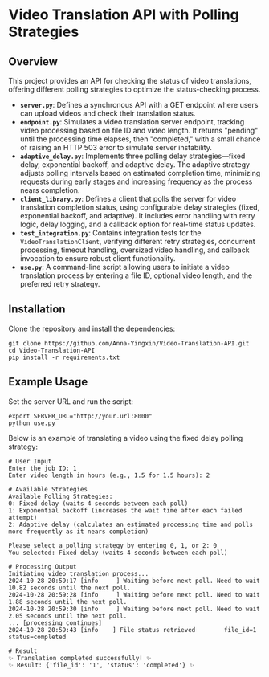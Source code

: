 # Video Translation API with Polling Strategies

## Overview

This project provides an API for checking the status of video translations, offering different polling strategies to optimize the status-checking process.

- **`server.py`**: Defines a synchronous API with a GET endpoint where users can upload videos and check their translation status.
- **`endpoint.py`**: Simulates a video translation server endpoint, tracking video processing based on file ID and video length. It returns "pending" until the processing time elapses, then "completed," with a small chance of raising an HTTP 503 error to simulate server instability.
- **`adaptive_delay.py`**: Implements three polling delay strategies—fixed delay, exponential backoff, and adaptive delay. The adaptive strategy adjusts polling intervals based on estimated completion time, minimizing requests during early stages and increasing frequency as the process nears completion.
- **`client_library.py`**: Defines a client that polls the server for video translation completion status, using configurable delay strategies (fixed, exponential backoff, and adaptive). It includes error handling with retry logic, delay logging, and a callback option for real-time status updates.
- **`test_integration.py`**: Contains integration tests for the `VideoTranslationClient`, verifying different retry strategies, concurrent processing, timeout handling, oversized video handling, and callback invocation to ensure robust client functionality.
- **`use.py`**: A command-line script allowing users to initiate a video translation process by entering a file ID, optional video length, and the preferred retry strategy.

## Installation

Clone the repository and install the dependencies:

```console
git clone https://github.com/Anna-Yingxin/Video-Translation-API.git
cd Video-Translation-API
pip install -r requirements.txt
```

## Example Usage
Set the server URL and run the script:
```console
export SERVER_URL="http://your.url:8000"
python use.py
```
Below is an example of translating a video using the fixed delay polling strategy:

```
# User Input
Enter the job ID: 1
Enter video length in hours (e.g., 1.5 for 1.5 hours): 2

# Available Strategies
Available Polling Strategies:
0: Fixed delay (waits 4 seconds between each poll)
1: Exponential backoff (increases the wait time after each failed attempt)
2: Adaptive delay (calculates an estimated processing time and polls more frequently as it nears completion)

Please select a polling strategy by entering 0, 1, or 2: 0
You selected: Fixed delay (waits 4 seconds between each poll)

# Processing Output
Initiating video translation process...
2024-10-28 20:59:17 [info     ] Waiting before next poll. Need to wait 10.82 seconds until the next poll.
2024-10-28 20:59:28 [info     ] Waiting before next poll. Need to wait 1.88 seconds until the next poll.
2024-10-28 20:59:30 [info     ] Waiting before next poll. Need to wait 2.05 seconds until the next poll.
... [processing continues]
2024-10-28 20:59:43 [info    ] File status retrieved        file_id=1 status=completed

# Result
✨ Translation completed successfully! ✨
✨ Result: {'file_id': '1', 'status': 'completed'} ✨
```
